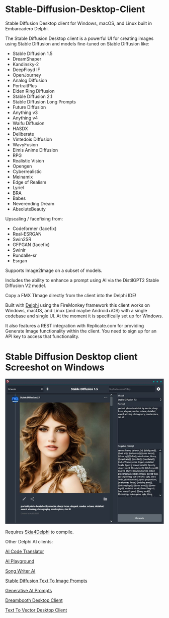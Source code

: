 # Stable-Diffusion-Desktop-Client
Stable Diffusion Desktop client for Windows, macOS, and Linux built in Embarcadero Delphi.

The Stable Diffusion Desktop client is a powerful UI for creating images using Stable Diffusion and models fine-tuned on Stable Diffusion like:

* Stable Diffusion 1.5
* DreamShaper
* Kandinsky-2
* DeepFloyd IF
* OpenJourney
* Analog Diffusion
* PortraitPlus
* Elden Ring Diffusion
* Stable Diffusion 2.1
* Stable Diffusion Long Prompts
* Future Diffusion
* Anything v3
* Anything v4
* Waifu Diffusion
* HASDX
* Deliberate
* Vintedois Diffusion
* WavyFusion
* Eimis Anime Diffusion
* RPG
* Realistic Vision
* Opengen
* Cyberrealistic
* Meinamix
* Edge of Realism
* Lyriel
* BRA
* Babes
* Neverending Dream
* AbsoluteBeauty

Upscaling / facefixing from:

* Codeformer (facefix)
* Real-ESRGAN
* Swin2SR
* GFPGAN (facefix)
* Swinir
* Rundalle-sr
* Esrgan

Supports Image2Image on a subset of models.

Includes the ability to enhance a prompt using AI via the DistilGPT2 Stable Diffusion V2 model.

Copy a FMX TImage directly from the client into the Delphi IDE!

Built with [Delphi](https://www.embarcadero.com/products/delphi/) using the FireMonkey framework this client works on Windows, macOS, and Linux (and maybe Android+iOS) with a single codebase and single UI. At the moment it is specifically set up for Windows.

It also features a REST integration with Replicate.com for providing Generate Image functionality within the client. You need to sign up for an API key to access that functionality.

# Stable Diffusion Desktop client Screeshot on Windows
![Stable Diffusion Desktop client on Windows](/screenshot.jpg)

Requires [Skia4Delphi](https://github.com/skia4delphi/skia4delphi) to compile.

Other Delphi AI clients:

[AI Code Translator](https://github.com/FMXExpress/AI-Code-Translator)

[AI Playground](https://github.com/FMXExpress/AI-Playground-DesktopClient)

[Song Writer AI](https://github.com/FMXExpress/Song-Writer-AI)

[Stable Diffusion Text To Image Prompts](https://github.com/FMXExpress/Stable-Diffusion-Text-To-Image-Prompts)

[Generative AI Prompts](https://github.com/FMXExpress/Generative-AI-Prompts)

[Dreambooth Desktop Client](https://github.com/FMXExpress/DreamBooth-Desktop-Client)

[Text To Vector Desktop Client](https://github.com/FMXExpress/Text-To-Vector-Desktop-Client)

